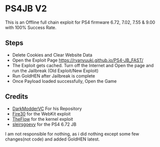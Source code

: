 # PS4JB V2

This is an Offline full chain exploit for PS4 firmware 6.72, 7.02, 7.55 & 9.00 with 100% Success Rate.

## Steps

* Delete Cookies and Clear Website Data
* Open the Exploit Page https://ryanyuuki.github.io/PS4-JB_FAST/
* The Exploit gets cached. Turn off the Internet and Open the page and run the Jailbreak (Old Exploit/New Exploit)
* Run GoldHEN after Jailbreak is complete
* Once Payload loaded successfully, Open the Game

## Credits
* [DarkModderVC](https://github.com/DarkModderVC) For his Repository
* [Fire30](https://github.com/Fire30/bad_hoist) for the WebKit exploit
* [TheFlow](https://hackerone.com/reports/826026) for the kernel exploit
* [sleirsgoevy](https://github.com/sleirsgoevy/ps4jb) for the PS4 6.72 JB

I am not responsible for nothing, as i did nothing except some few changes(not code) and added GoldHEN latest.
